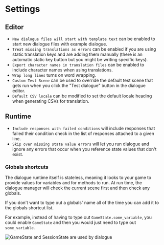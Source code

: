 # Settings

## Editor

- `New dialogue files will start with template text` can be enabled to start new dialogue files with example dialogue.
- `Treat missing translations as errors` can be enabled if you are using static translation keys and are adding them manually (there is an automatic static key button but you might be writing specific keys).
- `Export character names in translation files` can be enabled to include character names when using translations.
- `Wrap long lines` turns on word wrapping.
- `Custom Test Scene` can be used to override the default test scene that gets run when you click the "Test dialogue" button in the dialogue editor.
- `Default CSV locale` can be modified to set the default locale heading when generating CSVs for translation.

## Runtime

- `Include responses with failed conditions` will include responses that failed their condition check in the list of responses attached to a given line.
- `Skip over missing state value errors` will let you run dialogue and ignore any errors that occur when you reference state values that don't exist.

### Globals shortcuts

The dialogue runtime itself is stateless, meaning it looks to your game to provide values for variables and for methods to run. At run time, the dialogue manager will check the current scene first and then check any globals.

If you don't want to type out a globals' name all of the time you can add it to the globals shortcut list.

For example, instead of having to type out `GameState.some_variable`, you could enable `GameState` and then you would just need to type out `some_variable`.

![GameState and SessionState are used by dialogue](states.jpg)
